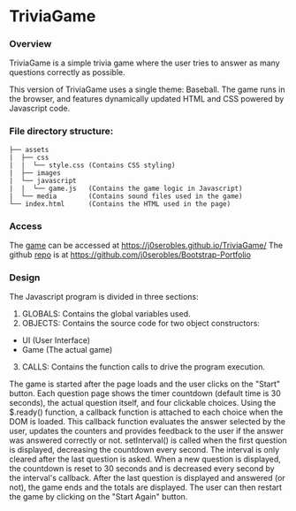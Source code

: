# TriviaGame

### Overview

TriviaGame is a simple trivia game where the user tries to answer as many questions correctly as possible. 

This version of TriviaGame uses a single theme: Baseball. The game runs in the browser, and features dynamically updated HTML and CSS powered by Javascript code. 

### File directory structure:

```
├── assets
|  ├── css
|  |  └── style.css (Contains CSS styling)
|  ├── images
|  └── javascript
|  |  └── game.js   (Contains the game logic in Javascript)
|  └── media        (Contains sound files used in the game)
└── index.html      (Contains the HTML used in the page)
```

### Access
The [game](https://j0serobles.github.io/TriviaGame/) can be accessed at https://j0serobles.github.io/TriviaGame/
The github [repo](https://github.com/j0serobles/TriviaGame/) is at https://github.com/j0serobles/Bootstrap-Portfolio

### Design
The Javascript program is divided in three sections:
1. GLOBALS: Contains the global variables used.
2. OBJECTS: Contains the source code for two object constructors:
 * UI (User Interface)
 * Game (The actual game)
3. CALLS: Contains the function calls to drive the program execution.

The game is started after the page loads and the user clicks on the "Start" button.
Each question page shows the timer countdown (default time is 30 seconds), the actual question itself,
and four clickable choices.
Using the $.ready() function, a callback function is attached to each choice when the DOM is loaded. 
This callback function evaluates the answer selected by the user, updates the counters and provides
feedback to the user if the answer was answered correctly or not.
setInterval() is called when the first question is displayed, decreasing the countdown every second.
The interval is only cleared after the last question is asked.  When a new question is displayed, 
the countdown is reset to 30 seconds and is decreased every second by the interval's callback. 
After the last question is displayed and answered (or not), the game ends and the totals are displayed.  The user can then restart the game by clicking on the "Start Again" button. 
